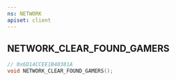 ```yaml
---
ns: NETWORK
apiset: client
---
```

## NETWORK_CLEAR_FOUND_GAMERS

```c
// 0x6D14CCEE1B40381A
void NETWORK_CLEAR_FOUND_GAMERS();
```